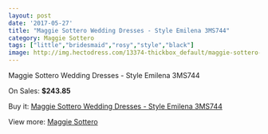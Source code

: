 ```yaml
---
layout: post
date: '2017-05-27'
title: "Maggie Sottero Wedding Dresses - Style Emilena 3MS744"
category: Maggie Sottero
tags: ["little","bridesmaid","rosy","style","black"]
image: http://img.hectodress.com/13374-thickbox_default/maggie-sottero-wedding-dresses-style-emilena-3ms744.jpg
---
```

Maggie Sottero Wedding Dresses - Style Emilena 3MS744

On Sales: **$243.85**
<a href="https://www.hectodress.com/maggie-sottero/6483-maggie-sottero-wedding-dresses-style-emilena-3ms744.html"><amp-img layout="responsive" width="600" height="600" src="//img.hectodress.com/13374-thickbox_default/maggie-sottero-wedding-dresses-style-emilena-3ms744.jpg" alt="Maggie Sottero Wedding Dresses - Style Emilena 3MS744 0" /></a>
<a href="https://www.hectodress.com/maggie-sottero/6483-maggie-sottero-wedding-dresses-style-emilena-3ms744.html"><amp-img layout="responsive" width="600" height="600" src="//img.hectodress.com/13376-thickbox_default/maggie-sottero-wedding-dresses-style-emilena-3ms744.jpg" alt="Maggie Sottero Wedding Dresses - Style Emilena 3MS744 1" /></a>
<a href="https://www.hectodress.com/maggie-sottero/6483-maggie-sottero-wedding-dresses-style-emilena-3ms744.html"><amp-img layout="responsive" width="600" height="600" src="//img.hectodress.com/13375-thickbox_default/maggie-sottero-wedding-dresses-style-emilena-3ms744.jpg" alt="Maggie Sottero Wedding Dresses - Style Emilena 3MS744 2" /></a>

Buy it: [Maggie Sottero Wedding Dresses - Style Emilena 3MS744](https://www.hectodress.com/maggie-sottero/6483-maggie-sottero-wedding-dresses-style-emilena-3ms744.html "Maggie Sottero Wedding Dresses - Style Emilena 3MS744")

View more: [Maggie Sottero](https://www.hectodress.com/109-maggie-sottero "Maggie Sottero")